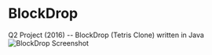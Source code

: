 # BlockDrop
Q2 Project (2016) -- BlockDrop (Tetris Clone) written in Java
![BlockDrop Screenshot](https://user-images.githubusercontent.com/6166095/36362493-9d038e76-14f2-11e8-8ffd-8dc67b66b576.PNG)
